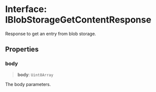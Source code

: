 # Interface: IBlobStorageGetContentResponse

Response to get an entry from blob storage.

## Properties

### body

> **body**: `Uint8Array`

The body parameters.
